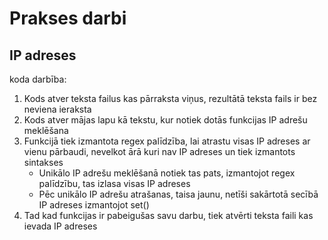 # Prakses darbi

## IP adreses

koda darbība:
1. Kods atver teksta failus kas pārraksta viņus, rezultātā teksta fails ir bez neviena ieraksta
2. Kods atver mājas lapu kā tekstu, kur notiek dotās funkcijas IP adrešu meklēšana
3. Funkcijā tiek izmantota regex palīdzība, lai atrastu visas IP adreses ar vienu pārbaudi, nevelkot ārā kuri nav IP adreses un tiek izmantots sintakses 
    * Unikālo IP adrešu meklēšanā notiek tas pats, izmantojot regex palīdzību, tas izlasa visas IP adreses
    * Pēc unikālo IP adrešu atrašanas, taisa jaunu, netīši sakārtotā secībā IP adreses izmantojot set()
4. Tad kad funkcijas ir pabeigušas savu darbu, tiek atvērti teksta faili kas ievada IP adreses
